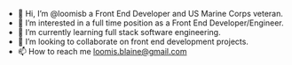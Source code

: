 - 👋 Hi, I’m @loomisb a Front End Developer and US Marine Corps veteran.
- 👀 I’m interested in a full time position as a Front End Developer/Engineer.
- 🌱 I’m currently learning full stack software engineering.
- 💞️ I’m looking to collaborate on front end development projects.
- 📫 How to reach me loomis.blaine@gmail.com

<!---
loomisb/loomisb is a ✨ special ✨ repository because its `README.md` (this file) appears on your GitHub profile.
You can click the Preview link to take a look at your changes.
--->
